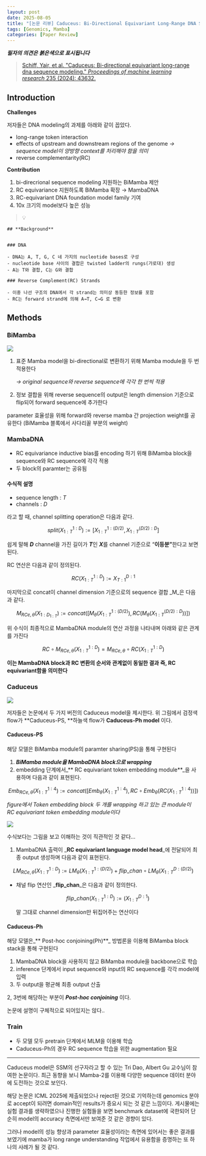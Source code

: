 ```yaml
---
layout: post
date: 2025-08-05
title: "[논문 리뷰] Caduceus: Bi-Directional Equivariant Long-Range DNA Sequence Modeling"
tags: [Genomics, Mamba]
categories: [Paper Review]
---
```


<span class="notion-red">_**필자의 의견은 붉은색으로 표시됩니다**_</span>


> [Schiff, Yair, et al. "Caduceus: Bi-directional equivariant long-range dna sequence modeling." ](https://pmc.ncbi.nlm.nih.gov/articles/PMC12189541/)[_Proceedings of machine learning research_](https://pmc.ncbi.nlm.nih.gov/articles/PMC12189541/)[ 235 (2024): 43632.](https://pmc.ncbi.nlm.nih.gov/articles/PMC12189541/)



## Introduction


**Challenges**


저자들은 DNA modeling의 과제를 아래와 같이 꼽았다.

- long-range token interaction
- effects of upstream and downstream regions of the genome 
_→ sequence model이 양방향 context를 처리해야 함을 의미_
- reverse complementarity(RC)

**Contribution**

1. bi-direcrional sequence modeling 지원하는 BiMamba 제안
1. RC equivariance 지원하도록 BiMamba 확장 → MambaDNA
1. RC-equivariant DNA foundation model family 기여
1. 10x 크기의 model보다 높은 성능

> 💡 


	## **Background**


	### DNA

	- DNA는 A, T, G, C 네 가지의 nucleotide bases로 구성
	- nucleotide base 사이의 결합은 twisted ladder의 rungs(가로대) 생성
	- A는 T와 결합, C는 G와 결합

	### Reverse Complement(RC) Strands

	- 이중 나선 구조의 DNA에서 각 strand는 의미상 동등한 정보를 포함
	- RC는 forward strand에 의해 A→T, C→G 로 변환


## Methods



### BiMamba


![](https://prod-files-secure.s3.us-west-2.amazonaws.com/542b861c-36a8-4051-84e5-8804b6728dba/2c247d59-7815-4980-99f0-8f0d21f445a7/image.png?X-Amz-Algorithm=AWS4-HMAC-SHA256&X-Amz-Content-Sha256=UNSIGNED-PAYLOAD&X-Amz-Credential=ASIAZI2LB466YJFOBAYI%2F20250815%2Fus-west-2%2Fs3%2Faws4_request&X-Amz-Date=20250815T132259Z&X-Amz-Expires=3600&X-Amz-Security-Token=IQoJb3JpZ2luX2VjEBMaCXVzLXdlc3QtMiJHMEUCIQC964%2Fy6ENRGs0q6CEAZr6Y0M2BqpkAdRX0%2BUK1KNtTqAIgeuJu0qyTiVPVfdoObLM84ZmK9nmR0kwoLEFwXbSYyCkq%2FwMIXBAAGgw2Mzc0MjMxODM4MDUiDDJNoa50quM%2BhqJr%2FSrcAzs%2Bwv5qi%2Ffmk%2FdfjecWP6S6jQHvd%2FozJiespsmKYHqpst6i56UbAGL%2BTi3XaopU%2BdRPRCtATA8ma2iAqxDnpV86kwyMvNYPqvq5uqsgEaqakZrwh6osZphnTXwUrjyZvdDpV2c46eNRs4%2BELXkmdQAJE0C1HUg54zusixiroDw660vNrj%2BCIiBtFVCweiu7otdSekV%2FPvxTvAnACpOeq2RPsXrMsZ1AlDeuWy75ouT0n4%2BZ6FUUuYD4fD%2BWESpr7WmRZJbDncwrfmyGuyAnOrjia4LXeeHyq8cEnWF0Snjhm9cbBknE%2FpEpYvl%2BjSOyRUKwrmoa7sCI94fvxBgr7v1n0JTQQBLmw5hPZ3pBNsrw1f13WIgKWh6SG92Xqg5vQ4ZEl8PZnkFba5KQ9o3MlSDEwLwp0EDifgcsC%2BGXaEvDTIC77%2BbnsIdfmpufZvCNhhbFhkxKHVNYUg2KGT60wCBss41qcIM1LataUFvye1IZ16zv9eOI99V3H2aYCGmUok21dWN5wSJeQ2IZQ5euvm9V9LjrL3bpJipSbOn8lNIgwr9Wa8V0tpCWcrfnVeWuwD4zr%2FBJR0%2FkIsrhQ0VRn9OIVG1pFIKD%2FJPO%2BJPlPquy9O5AUNSEfSzkapHQMIKe%2FMQGOqUBRdOhbrab8vB0d41Kzdu0B1hWYmtvbUHhykMB8SOpV%2F4mvvyd3aGYAZCJGq%2F962h9FK%2FY62%2B%2BrHQD1vL0OR2nfBCQqk5fJNIsiE0cMO5fojjue0jl5gtnogoDkOp0Vc%2FLBFPBH0ROP1RUzS6UM0EOVL0ZarLHgOrOgAN%2Fp%2BAUTYjSVby6t55HssMY1p5QoztDn1cdNNMLwc%2FnON6LPYA%2BFiGAu9Fj&X-Amz-Signature=81d23e294505409a5e720e299403b13b9bbb1171eb120a8590f9ca6a0fc76a4a&X-Amz-SignedHeaders=host&x-amz-checksum-mode=ENABLED&x-id=GetObject)

1. 표준 Mamba model을 bi-directional로 변환하기 위해 Mamba module을 두 번 적용한다

	_→ original sequence와 reverse sequence에 각각 한 번씩 적용_

1. 정보 결합을 위해 reverse sequence의 output은 length dimension 기준으로 flip되어 forward sequence에 추가한다

parameter 효율성을 위해 forward와 reverse mamba 간 projection weight를 공유한다 (BiMamba 블록에서 사다리꼴 부분의 weight)



### MambaDNA

- RC equivariance inductive bias를 encoding 하기 위해 BiMamba block을 sequence와 RC sequence에 각각 적용
- 두 block의 paramter는 공유됨


#### 수식적 설명

- sequence length : _T_
- channels : _D_

라고 할 때,  channel splitting operation은 다음과 같다.


$$
split(X^{1:D}_{1:T}):=[X^{1:(D/2)}_{1:T},X^{(D/2):D}_{1:T}]
$$


<span class="notion-red">쉽게 말해 </span><span class="notion-red">_**D**_</span><span class="notion-red"> channel을 가진 길이가 </span><span class="notion-red">_**T**_</span><span class="notion-red">인 </span><span class="notion-red">_**X**_</span><span class="notion-red">를 channel 기준으로 “</span><span class="notion-red">**이등분”**</span><span class="notion-red">한다고 보면 된다.</span>


RC 연산은 다음과 같이 정의된다.


$$
RC(X^{1:D}_{1:T}):=X^{D:1}_{T:1}
$$


마지막으로 concat이 channel dimension 기준으로의 sequence 결합 _M_은 다음과 같다.


$$
M_{RCe,\theta}(X_{1:D_{1:T}}):=concat([M_{\theta}(X^{1:(D/2)}_{1:T}),RC(M_{\theta}(X^{(D/2):D}_{1:T}))])
$$


위 수식이 최종적으로 MambaDNA module의 연산 과정을 나타내며 아래와 같은 관계를 가진다


$$
RC\circ M_{RCe,\theta}(X^{1:D}_{1:T}) = M_{RCe,\theta} \circ RC(X^{1:D}_{1:T})
$$


**이는 MambaDNA block과 RC 변환의 순서와 관계없이 동일한 결과 즉, RC equivariant함을 의미한다**



### Caduceus


![](https://prod-files-secure.s3.us-west-2.amazonaws.com/542b861c-36a8-4051-84e5-8804b6728dba/f94a60d7-8145-473b-aef9-7c68d3ec604a/image.png?X-Amz-Algorithm=AWS4-HMAC-SHA256&X-Amz-Content-Sha256=UNSIGNED-PAYLOAD&X-Amz-Credential=ASIAZI2LB466YJFOBAYI%2F20250815%2Fus-west-2%2Fs3%2Faws4_request&X-Amz-Date=20250815T132300Z&X-Amz-Expires=3600&X-Amz-Security-Token=IQoJb3JpZ2luX2VjEBMaCXVzLXdlc3QtMiJHMEUCIQC964%2Fy6ENRGs0q6CEAZr6Y0M2BqpkAdRX0%2BUK1KNtTqAIgeuJu0qyTiVPVfdoObLM84ZmK9nmR0kwoLEFwXbSYyCkq%2FwMIXBAAGgw2Mzc0MjMxODM4MDUiDDJNoa50quM%2BhqJr%2FSrcAzs%2Bwv5qi%2Ffmk%2FdfjecWP6S6jQHvd%2FozJiespsmKYHqpst6i56UbAGL%2BTi3XaopU%2BdRPRCtATA8ma2iAqxDnpV86kwyMvNYPqvq5uqsgEaqakZrwh6osZphnTXwUrjyZvdDpV2c46eNRs4%2BELXkmdQAJE0C1HUg54zusixiroDw660vNrj%2BCIiBtFVCweiu7otdSekV%2FPvxTvAnACpOeq2RPsXrMsZ1AlDeuWy75ouT0n4%2BZ6FUUuYD4fD%2BWESpr7WmRZJbDncwrfmyGuyAnOrjia4LXeeHyq8cEnWF0Snjhm9cbBknE%2FpEpYvl%2BjSOyRUKwrmoa7sCI94fvxBgr7v1n0JTQQBLmw5hPZ3pBNsrw1f13WIgKWh6SG92Xqg5vQ4ZEl8PZnkFba5KQ9o3MlSDEwLwp0EDifgcsC%2BGXaEvDTIC77%2BbnsIdfmpufZvCNhhbFhkxKHVNYUg2KGT60wCBss41qcIM1LataUFvye1IZ16zv9eOI99V3H2aYCGmUok21dWN5wSJeQ2IZQ5euvm9V9LjrL3bpJipSbOn8lNIgwr9Wa8V0tpCWcrfnVeWuwD4zr%2FBJR0%2FkIsrhQ0VRn9OIVG1pFIKD%2FJPO%2BJPlPquy9O5AUNSEfSzkapHQMIKe%2FMQGOqUBRdOhbrab8vB0d41Kzdu0B1hWYmtvbUHhykMB8SOpV%2F4mvvyd3aGYAZCJGq%2F962h9FK%2FY62%2B%2BrHQD1vL0OR2nfBCQqk5fJNIsiE0cMO5fojjue0jl5gtnogoDkOp0Vc%2FLBFPBH0ROP1RUzS6UM0EOVL0ZarLHgOrOgAN%2Fp%2BAUTYjSVby6t55HssMY1p5QoztDn1cdNNMLwc%2FnON6LPYA%2BFiGAu9Fj&X-Amz-Signature=b06b064efc403474ba8dc6ff03e9cf27ee9a7f0d2ccdb12f8bb1617492c7a363&X-Amz-SignedHeaders=host&x-amz-checksum-mode=ENABLED&x-id=GetObject)


저자들은 논문에서 두 가지 버전의 Caduceus model을 제시한다. 위 그림에서 검정색 flow가 **Caduceus-PS, **하늘색 flow가 **Caduceus-Ph model** 이다.



#### Caduceus-PS


해당 모델은 BiMamba module의 paramter sharing(PS)을 통해 구현된다

1. _**BiMamba module을 MambaDNA block으로 wrapping**_
1. embedding 단계에서_** RC equivariant token embedding module**_을 사용하며 다음과 같이 표현된다.

$$
Emb_{RCe,\theta}(X^{1:4}_{1:T}):=concat([Emb_{\theta}(X^{1:4}_{1:T}),RC \circ Emb_{\theta}(RC(X^{1:4}_{1:T}))])
$$


_figure에서 Token embedding block 두 개를 wrapping 하고 있는 큰 module이 RC equivariant token embedding module이다_


![](https://prod-files-secure.s3.us-west-2.amazonaws.com/542b861c-36a8-4051-84e5-8804b6728dba/b175e4da-71eb-4e91-8c23-a06dabe673c9/image.png?X-Amz-Algorithm=AWS4-HMAC-SHA256&X-Amz-Content-Sha256=UNSIGNED-PAYLOAD&X-Amz-Credential=ASIAZI2LB466YJFOBAYI%2F20250815%2Fus-west-2%2Fs3%2Faws4_request&X-Amz-Date=20250815T132300Z&X-Amz-Expires=3600&X-Amz-Security-Token=IQoJb3JpZ2luX2VjEBMaCXVzLXdlc3QtMiJHMEUCIQC964%2Fy6ENRGs0q6CEAZr6Y0M2BqpkAdRX0%2BUK1KNtTqAIgeuJu0qyTiVPVfdoObLM84ZmK9nmR0kwoLEFwXbSYyCkq%2FwMIXBAAGgw2Mzc0MjMxODM4MDUiDDJNoa50quM%2BhqJr%2FSrcAzs%2Bwv5qi%2Ffmk%2FdfjecWP6S6jQHvd%2FozJiespsmKYHqpst6i56UbAGL%2BTi3XaopU%2BdRPRCtATA8ma2iAqxDnpV86kwyMvNYPqvq5uqsgEaqakZrwh6osZphnTXwUrjyZvdDpV2c46eNRs4%2BELXkmdQAJE0C1HUg54zusixiroDw660vNrj%2BCIiBtFVCweiu7otdSekV%2FPvxTvAnACpOeq2RPsXrMsZ1AlDeuWy75ouT0n4%2BZ6FUUuYD4fD%2BWESpr7WmRZJbDncwrfmyGuyAnOrjia4LXeeHyq8cEnWF0Snjhm9cbBknE%2FpEpYvl%2BjSOyRUKwrmoa7sCI94fvxBgr7v1n0JTQQBLmw5hPZ3pBNsrw1f13WIgKWh6SG92Xqg5vQ4ZEl8PZnkFba5KQ9o3MlSDEwLwp0EDifgcsC%2BGXaEvDTIC77%2BbnsIdfmpufZvCNhhbFhkxKHVNYUg2KGT60wCBss41qcIM1LataUFvye1IZ16zv9eOI99V3H2aYCGmUok21dWN5wSJeQ2IZQ5euvm9V9LjrL3bpJipSbOn8lNIgwr9Wa8V0tpCWcrfnVeWuwD4zr%2FBJR0%2FkIsrhQ0VRn9OIVG1pFIKD%2FJPO%2BJPlPquy9O5AUNSEfSzkapHQMIKe%2FMQGOqUBRdOhbrab8vB0d41Kzdu0B1hWYmtvbUHhykMB8SOpV%2F4mvvyd3aGYAZCJGq%2F962h9FK%2FY62%2B%2BrHQD1vL0OR2nfBCQqk5fJNIsiE0cMO5fojjue0jl5gtnogoDkOp0Vc%2FLBFPBH0ROP1RUzS6UM0EOVL0ZarLHgOrOgAN%2Fp%2BAUTYjSVby6t55HssMY1p5QoztDn1cdNNMLwc%2FnON6LPYA%2BFiGAu9Fj&X-Amz-Signature=755ec6301e5ca550c41e250964ffb82e789e1d1c97f294a35450b0428f762973&X-Amz-SignedHeaders=host&x-amz-checksum-mode=ENABLED&x-id=GetObject)


<span class="notion-red">수식보다는 그림을 보고 이해하는 것이 직관적인 것 같다…</span>

1. MambaDNA 출력이 _**RC equivariant language model head**_에 전달되어 최종 output 생성하며 다음과 같이 표현된다.

$$
LM_{RCe,\theta}(X^{1:D}_{1:T}):= LM_{\theta}(X^{1:(D/2)}_{1:T})+flip\_chan\circ LM_{\theta}(X^{D:(D/2)}_{1:T})
$$

- 채널 flip 연산인 _**flip\_chan**_은 다음과 같이 정의한다.

	$$
	flip\_chan(X^{1:D}_{1:T}):=(X^{D:1}_{1:T})
	$$


	말 그대로 channel dimension만 뒤집어주는 연산이다



#### Caduceus-Ph


해당 모델은_** Post-hoc conjoining(Ph)**_ 방법론을 이용해 BiMamba block stack을 통해 구현된다

1. MambaDNA block을 사용하지 않고 BiMamba module을 backbone으로 학습
1. inference 단계에서 input sequence와 input의 RC sequence를 각각 model에 입력
1. 두 output을 평균해 최종 output 산출

2, 3번에 해당하는 부분이 _**Post-hoc conjoining**_ 이다.


<span class="notion-red">논문에 설명이 구체적으로 되어있지는 않다..</span>



### Train

- 두 모델 모두 pretrain 단계에서 MLM을 이용해 학습
- Caduceus-Ph의 경우 RC sequence 학습을 위한 augmentation 필요

---


<span class="notion-red">Caduceus model은 SSM의 선구자라고 할 수 있는 Tri Dao, Albert Gu 교수님이 참여한 논문이다. 최근 동향을 보니 Mamba-2를 이용해 다양한 sequence 데이터 분야에 도전하는 것으로 보인다.</span>


<span class="notion-red">해당 논문은 ICML 2025에 제출되었으나 reject된 것으로 기억하는데 genomics 분야로 accept이 되려면 domain적인 results가 중요시 되는 것 같은 느낌이다. 게시물에는 실험 결과를 생략하였으나 진행한 실험들을 보면 benchmark dataset에 국한되어 단순히 model의 accuracy 측면에서만 보여준 것 같은 경향이 있다.</span>


<span class="notion-red">그러나 model의 성능 향상과 parameter 효율성이라는 측면에 있어서는 좋은 결과를 보였기에 mamba가 long range understanding 작업에서 유용함을 증명하는 또 하나의 사례가 될 것 같다.</span>


